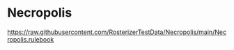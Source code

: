 # Necropolis

https://raw.githubusercontent.com/RosterizerTestData/Necropolis/main/Necropolis.rulebook